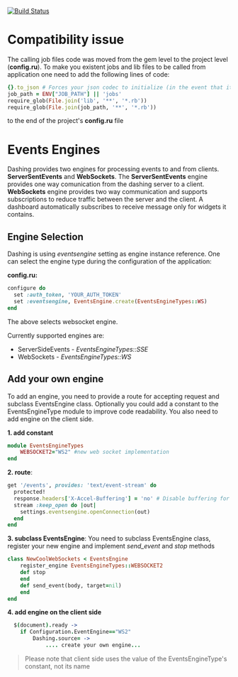 [![Build Status](https://travis-ci.org/kneradovsky/dashing.svg?branch=websockets)](https://travis-ci.org/kneradovsky/dashing)

# Compatibility issue
The calling job files code was moved from the gem level to the project level (__config.ru__). To make you existent jobs and lib files to be called from application one need to add the following lines of code: 
```ruby
{}.to_json # Forces your json codec to initialize (in the event that it is lazily loaded). Does this before job threads start.
job_path = ENV["JOB_PATH"] || 'jobs'
require_glob(File.join('lib', '**', '*.rb'))
require_glob(File.join(job_path, '**', '*.rb'))
```
to the end of the project's __config.ru__ file 

# Events Engines
Dashing provides two engines for processing events to and from clients. __ServerSentEvents__ and __WebSockets__. The __ServerSentEvents__ engine provides one way comunication from the dashing server to a client. __WebSockets__ engine provides two way communication and supports subscriptions to reduce traffic between the server and the client. A dashboard automatically subscribes to receive message only for widgets it contains.

## Engine Selection
Dashing is using _eventsengine_ setting as engine instance reference. One can select the engine type during the configuration of the application: 

__config.ru:__
```ruby
configure do
  set :auth_token, 'YOUR_AUTH_TOKEN'
  set :eventsengine, EventsEngine.create(EventsEngineTypes::WS)
end
```
The above selects websocket engine.

Currently supported engines are:
* ServerSideEvents - _EventsEngineTypes::SSE_
* WebSockets - _EventsEngineTypes::WS_

## Add your own engine
To add an engine, you need to provide a route for accepting request and subclass EventsEngine class. Optionally you could add a constant to the EventsEngineType module to improve code readability. You also need to add engine on the client side. 

__1. add constant__
```ruby
module EventsEngineTypes
	WEBSOCKET2="WS2" #new web socket implementation
end
```

__2. route__: 
```ruby
get '/events', provides: 'text/event-stream' do
  protected!
  response.headers['X-Accel-Buffering'] = 'no' # Disable buffering for nginx
  stream :keep_open do |out|
  	settings.eventsengine.openConnection(out)
  end
end
```

__3. subclass EventsEngine__:
You need to subclass EventsEngine class, register your new engine and implement _send_event_ and _stop_ methods
```ruby
class NewCoolWebSockets < EventsEngine
	register_engine EventsEngineTypes::WEBSOCKET2
	def stop
	end
	def send_event(body, target=nil)
	end
end
```

__4. add engine on the client side__
```coffee
  $(document).ready -> 
  	if Configuration.EventEngine=="WS2"
  		Dashing.source= -> 
  			.... create your own engine...
```
> Please note that client side uses the value of the EventsEngineType's constant, not its name
